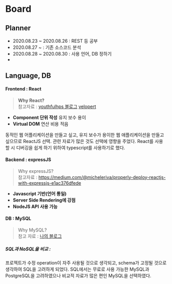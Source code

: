 # Board
## Planner
* 2020.08.23 ~ 2020.08.26 : REST 등 공부
* 2020.08.27 ~ : 기존 소스코드 분석
* 2020.08.28 ~ 2020.08.30 : 사용 언어, DB 정하기
* 

## Language, DB
#### Frontend : React
>  **Why React?**   
참고자료 : 
[youthfulhps 블로그][youthfulhps]
[velopert][velopert]
 
* **Component 단위 작성**
유지 보수 용이
* **Virtual DOM**
연산 비용 적음

동적인 웹 어플리케이션을 만들고 싶고, 유지 보수가 용이한 웹 애플리케이션을 만들고 싶으므로 ReactJS 선택.
관련 자료가 많은 것도 선택에 영향을 주었다.
React를 사용할 시 디버깅을 쉽게 하기 위하여 typescript를 사용하기로 했다.


#### Backend : expressJS
> Why expressJS?   
참고자료 : <https://medium.com/@micheleriva/properly-deploy-reactjs-with-expressjs-e1ac376dfede>

* **Javascript 기반(언어 통일)**
* **Server Side Rendering에 강점**
* **NodeJS API 사용 가능**

#### DB : MySQL
> Why MySQL?   
참고 자료 :
[나의 블로그][나의 블로그]

##### SQL과 NoSQL을 비교 :
프로젝트가 수정 operation이 자주 사용될 것으로 생각되고, schema가 고정될 것으로 생각하여 SQL을 고려하게 되었다.
SQL에서는 무료로 사용 가능한 MySQL과 PostgreSQL을 고려하였으나 비교적 자료가 많은 편인 MySQL을 선택하였다.

[youthfulhps]: https://velog.io/@youthfulhps/React-React%EB%A5%BC-%EC%82%AC%EC%9A%A9%ED%95%98%EB%8A%94-%EC%9D%B4%EC%9C%A0
[velopert]: https://velopert.com/3612
[나의 블로그]: https://woojinger.tistory.com/34
